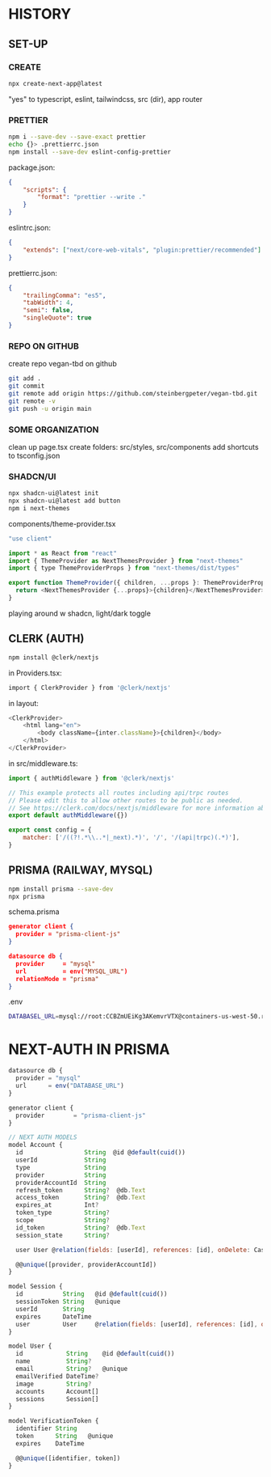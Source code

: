 # HISTORY

## SET-UP

### CREATE

```bash
npx create-next-app@latest
```

"yes" to typescript, eslint, tailwindcss, src (dir), app router

### PRETTIER

```bash
npm i --save-dev --save-exact prettier
echo {}> .prettierrc.json
npm install --save-dev eslint-config-prettier
```

package.json:

```json
{
    "scripts": {
        "format": "prettier --write ."
    }
}
```

eslintrc.json:

```json
{
    "extends": ["next/core-web-vitals", "plugin:prettier/recommended"]
}
```

prettierrc.json:

```json
{
    "trailingComma": "es5",
    "tabWidth": 4,
    "semi": false,
    "singleQuote": true
}
```

### REPO ON GITHUB

create repo vegan-tbd on github

```bash
git add .
git commit
git remote add origin https://github.com/steinbergpeter/vegan-tbd.git
git remote -v
git push -u origin main
```

### SOME ORGANIZATION

clean up page.tsx
create folders: src/styles, src/components
add shortcuts to tsconfig.json

### SHADCN/UI

```bash
npx shadcn-ui@latest init
npx shadcn-ui@latest add button
npm i next-themes
```

components/theme-provider.tsx

```javascript
"use client"

import * as React from "react"
import { ThemeProvider as NextThemesProvider } from "next-themes"
import { type ThemeProviderProps } from "next-themes/dist/types"

export function ThemeProvider({ children, ...props }: ThemeProviderProps) {
  return <NextThemesProvider {...props}>{children}</NextThemesProvider>
}
```

playing around w shadcn, light/dark toggle

## CLERK (AUTH)

```bash
npm install @clerk/nextjs
```

in Providers.tsx:

```bash
import { ClerkProvider } from '@clerk/nextjs'
```

in layout:

```javascript
<ClerkProvider>
    <html lang="en">
        <body className={inter.className}>{children}</body>
    </html>
</ClerkProvider>
```

in src/middleware.ts:

```javascript
import { authMiddleware } from '@clerk/nextjs'

// This example protects all routes including api/trpc routes
// Please edit this to allow other routes to be public as needed.
// See https://clerk.com/docs/nextjs/middleware for more information about configuring your middleware
export default authMiddleware({})

export const config = {
    matcher: ['/((?!.*\\..*|_next).*)', '/', '/(api|trpc)(.*)'],
}
```

## PRISMA (RAILWAY, MYSQL)

```bash
npm install prisma --save-dev
npx prisma
```

schema.prisma

```json
generator client {
  provider = "prisma-client-js"
}

datasource db {
  provider     = "mysql"
  url          = env("MYSQL_URL")
  relationMode = "prisma"
}
```

.env

```bash
DATABASEL_URL=mysql://root:CCBZmUEiKg3AKemvrVTX@containers-us-west-50.railway.app:5573/railway
```

# NEXT-AUTH IN PRISMA

```javascript
datasource db {
  provider = "mysql"
  url      = env("DATABASE_URL")
}

generator client {
  provider        = "prisma-client-js"
}

// NEXT AUTH MODELS
model Account {
  id                 String  @id @default(cuid())
  userId             String
  type               String
  provider           String
  providerAccountId  String
  refresh_token      String?  @db.Text
  access_token       String?  @db.Text
  expires_at         Int?
  token_type         String?
  scope              String?
  id_token           String?  @db.Text
  session_state      String?

  user User @relation(fields: [userId], references: [id], onDelete: Cascade)

  @@unique([provider, providerAccountId])
}

model Session {
  id           String   @id @default(cuid())
  sessionToken String   @unique
  userId       String
  expires      DateTime
  user         User     @relation(fields: [userId], references: [id], onDelete: Cascade)
}

model User {
  id            String    @id @default(cuid())
  name          String?
  email         String?   @unique
  emailVerified DateTime?
  image         String?
  accounts      Account[]
  sessions      Session[]
}

model VerificationToken {
  identifier String
  token      String   @unique
  expires    DateTime

  @@unique([identifier, token])
}
```
